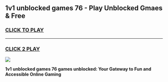 
## 1v1 unblocked games 76 - Play Unblocked Gmaes & Free
<h3>
<a href="https://news.freeplayer.one?title=1v1_unblocked_games_76&ref=23F">CLICK TO PLAY</a></h3>
<hr>

<h3>
<a href="https://news.freeplayer.one?title=1v1_unblocked_games_76&ref=23F">CLICK 2 PLAY</a>
  
</h3>

<a href="https://news.freeplayer.one?title=1v1_unblocked_games_76&ref=23F/"><img src="https://clearcache.store/games.png"></a>


**1v1 unblocked games 76 games unblocked: Your Gateway to Fun and Accessible Online Gaming**
